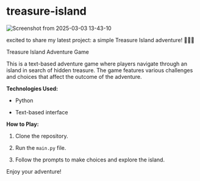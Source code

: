 # treasure-island


![Screenshot from 2025-03-03 13-43-10](https://github.com/user-attachments/assets/c79f9670-c0d7-423e-a095-051b2cc0da65)



excited to share my latest project: a simple Treasure Island adventure! 🏴‍☠️🌴

Treasure Island Adventure Game


This is a text-based adventure game where players navigate through an island in search of hidden treasure. The game features various challenges and choices that affect the outcome of the adventure.


**Technologies Used:**

- Python

- Text-based interface


**How to Play:**

1. Clone the repository.

2. Run the `main.py` file.

3. Follow the prompts to make choices and explore the island.


Enjoy your adventure!
